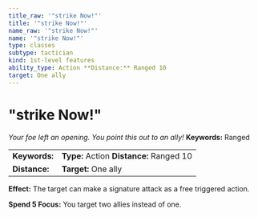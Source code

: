 ```yaml
---
title_raw: '"strike Now!"'
title: '"strike Now!"'
name_raw: '"strike Now!"'
name: '"strike Now!"'
type: classes
subtype: tactician
kind: 1st-level features
ability_type: Action **Distance:** Ranged 10
target: One ally
---
```


# "strike Now!"

*Your foe left an opening. You point this out to an ally!* **Keywords:** Ranged

|               |                                          |
| :------------ | :--------------------------------------- |
| **Keywords:** | **Type:** Action **Distance:** Ranged 10 |
| **Distance:** | **Target:** One ally                     |

**Effect:** The target can make a signature attack as a free triggered action.

**Spend 5 Focus:** You target two allies instead of one.
